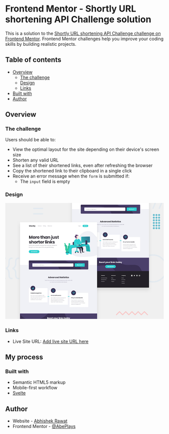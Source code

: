 # Frontend Mentor - Shortly URL shortening API Challenge solution

This is a solution to the [Shortly URL shortening API Challenge challenge on Frontend Mentor](https://www.frontendmentor.io/challenges/url-shortening-api-landing-page-2ce3ob-G). Frontend Mentor challenges help you improve your coding skills by building realistic projects. 

## Table of contents

- [Overview](#overview)
  - [The challenge](#the-challenge)
  - [Design](#design)
  - [Links](#links)
- [Built with](#built-with)
- [Author](#author)

## Overview

### The challenge

Users should be able to:

- View the optimal layout for the site depending on their device's screen size
- Shorten any valid URL
- See a list of their shortened links, even after refreshing the browser
- Copy the shortened link to their clipboard in a single click
- Receive an error message when the `form` is submitted if:
  - The `input` field is empty

### Design

![](./screenshots/desktop-preview.jpg)

### Links

- Live Site URL: [Add live site URL here](https://your-live-site-url.com)

## My process

### Built with

- Semantic HTML5 markup
- Mobile-first workflow
- [Svelte](https://svelte.dev/)

## Author

- Website - [Abhishek Rawat](https://abhishekrawat.vercel.app)
- Frontend Mentor - [@AbePlays](https://www.frontendmentor.io/profile/AbePlays)